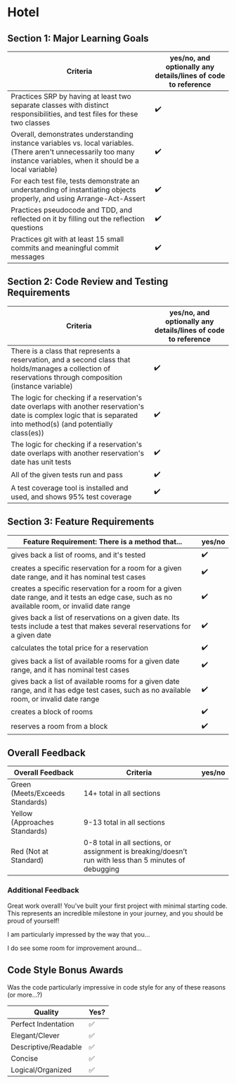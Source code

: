 # Hotel

<!--

################
NOTE ABOUT HOTEL
################

Section 1: Major Learning Goals

  - Complete this section by skimming through the code and looking for "red flags." (For example, not having instance methods is a red flag. Having a class that is too big is a red flag.)

Section 2: Code Review and Testing Requirements

  - Complete this section by skimming through the code and looking for the syntax that fulfills the requirement. If you can't find this requirement, then it's a no. These are written to be as yes/no as possible.

Section 3: Feature Requirements

  - Complete this section by skimming through the test names, first. In the ideal world, you'd be able to find all of the answers by looking through the tests. Please note that each requirement is phrased as "There is a method that..." which is also ideal/likely for our students, but isn't guaranteed.

  - Dee's note: I didn't add in all of the features that were required by the project; the project reqs not represented on this rubric are:
    - Wave 1: Invalid date range produces an error
    - Wave 2: Reserving a room that is not available produces an error
    - Wave 3: Check if a block has rooms
-->


<!-- Instructors: The checkmarks are already there, so just delete them for any line items that aren't met. -->

## Section 1: Major Learning Goals

<!-- Instructors: Feel free to practice creating specific feedback by referencing a line of code if you'd like. For example, you may say something like "nice custom method in `calculator.rb` line 42." This is optional. -->

| Criteria | yes/no, and optionally any details/lines of code to reference |
| --- | --- |
Practices SRP by having at least two separate classes with distinct responsibilities, and test files for these two classes | ✔️
Overall, demonstrates understanding instance variables vs. local variables. (There aren't unnecessarily too many instance variables, when it should be a local variable) | ✔️
For each test file, tests demonstrate an understanding of instantiating objects properly, and using Arrange-Act-Assert | ✔️
Practices pseudocode and TDD, and reflected on it by filling out the reflection questions | ✔️
Practices git with at least 15 small commits and meaningful commit messages | ✔️

## Section 2: Code Review and Testing Requirements

| Criteria | yes/no, and optionally any details/lines of code to reference |
| --- | --- |
There is a class that represents a reservation, and a second class that holds/manages a collection of reservations through composition (instance variable) | ✔️
The logic for checking if a reservation's date overlaps with another reservation's date is complex logic that is separated into method(s) (and potentially class(es)) | ✔️
The logic for checking if a reservation's date overlaps with another reservation's date has unit tests | ✔️
All of the given tests run and pass | ✔️
A test coverage tool is installed and used, and shows 95% test coverage | ✔️

## Section 3: Feature Requirements

| Feature Requirement: There is a method that... | yes/no |
| --- | --- |
gives back a list of rooms, and it's tested | ✔️
creates a specific reservation for a room for a given date range, and it has nominal test cases | ✔️
creates a specific reservation for a room for a given date range, and it tests an edge case, such as no available room, or invalid date range | ✔️
gives back a list of reservations on a given date. Its tests include a test that makes several reservations for a given date | ✔️
calculates the total price for a reservation | ✔️
gives back a list of available rooms for a given date range, and it has nominal test cases | ✔️
gives back a list of available rooms for a given date range, and it has edge test cases, such as no available room, or invalid date range | ✔️
creates a block of rooms | ✔️
reserves a room from a block | ✔️

## Overall Feedback

| Overall Feedback | Criteria | yes/no |
| --- | --- | --- |
| Green (Meets/Exceeds Standards) | 14+ total in all sections | 
| Yellow (Approaches Standards) | 9-13 total in all sections | 
| Red (Not at Standard) | 0-8 total in all sections, or assignment is breaking/doesn’t run with less than 5 minutes of debugging | 

### Additional Feedback

<!--

######
PLEASE
######

Instructors, for Hotel, please give explicit positive feedback.

-->

Great work overall! You've built your first project with minimal starting code. This represents an incredible milestone in your journey, and you should be proud of yourself! 

I am particularly impressed by the way that you...

I do see some room for improvement around...

## Code Style Bonus Awards

<!-- Instructors: Please strike a balance between liberal/stingy with these. These are simply built-in pieces of positive feedback; use this to encourage and push students towards a cleaner code style! -->

Was the code particularly impressive in code style for any of these reasons (or more...?)

| Quality | Yes? |
| --- | --- |
| Perfect Indentation | ✅
| Elegant/Clever | ✅
| Descriptive/Readable | ✅
| Concise | ✅
| Logical/Organized | ✅
